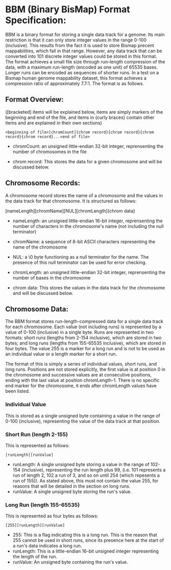 # BBM (Binary BisMap) Format Specification:

BBM is a binary format for storing a single data track for a genome. Its main restriction is that it can only store integer values in the range 0-100 (inclusive). This results from the fact it is used to store Bismap precent mappabilities, which fall in that range. However, any data track that can be converted into 101 discrete integer values could be stored in this format. The format achieves a small file size through run-length compression of the data, with a maximum run-length (encoded as one unit) of 65535 bases. Longer runs can be encoded as sequences of shorter runs. In a test on a Bismap human genome mappability dataset, this format achieves a compression ratio of approximately 7.7:1. The format is as follows.

## Format Overview:

([bracketed] items will be explained below, <angle bracketed> items are simply markers of the beginning and end of the file, and items in {curly braces} contain other items and are explained in their own sections)

```<beginning of file>[chromCount]{chrom record}{chrom record}{chrom record}{chrom record}...<end of file>```

* chromCount: an unsigned little-endian 32-bit integer, reprensenting the number of chromosomes in the file

* chrom record: This stores the data for a given chromosome and will be discussed below.

## Chromosome Records:

A chromosome record stores the name of a chromosome and the values in the data track for that chromosome. It is structured as follows:

[nameLength][chromName][NUL][chromLength]{chrom data}

* nameLength: an unsigned little-endian 16-bit integer, reprensenting the number of characters in the chromosome's name (not including the null terminator)

* chromName: a sequence of 8-bit ASCII characters representing the name of the chromosome

* NUL: a \0 byte functioning as a null terminator for the name. The presence of this null terminator can be used for error checking.

* chromLength: an unsigned little-endian 32-bit integer, reprensenting the number of bases in the chromosome

* chrom data: This stores the values in the data track for the chromosome and will be discussed below.

## Chromosome Data:

The BBM format stores run-length-compressed data for a single data track for each chromosome. Each value (not including runs) is represented by a value of 0-100 (inclusive) in a single byte. Runs are represented in two formats: short runs (lengths from 2-154 inclusive), which are stored in two bytes; and long runs (lengths from 155-65535 inclusive), which are stored in four bytes. The value 255 is a marker for a long run and is not to be used as an individual value or a length marker for a short run.

The format of this is simply a series of individual values, short runs, and long runs. Positions are not stored explicitly, the first value is at position 0 in the chromosome and successive values are at consecutive positions, ending with the last value at position chromLength-1. There is no specific end marker for the chromosome, it ends after chromLength values have been listed.

### Individual Value

This is stored as a single unsigned byte containing a value in the range of 0-100 (inclusive), representing the value of the data track at that position.

### Short Run (length 2-155)

This is represented as follows: 

```[runLength][runValue]```

* runLength: A single unsigned byte storing a value in the range of 102-154 (inclusive), representing the run length plus 99, (i.e. 101 represents a run of length 2, 102 a run of 3, and so on until 254 (which repesents a run of 155)). As stated above, this must not contain the value 255, for reasons that will be detailed in the section on long runs.
* runValue: A single unsigned byte storing the run's value.

### Long Run (length 155-65535)

This is represented as four bytes as follows:

```[255][runLength][runValue]```

 * 255: This is a flag indicating this is a long run. This is the reason that 255 cannot be used in short runs, since its presence here at the start of a run's data indicates a long run.
 * runLength: This is a little-endian 16-bit unsigned integer representing the length of the run. 
 * runValue: An unsigned byte containing the run's value.
